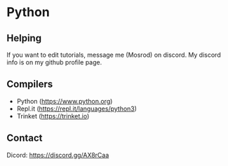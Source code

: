 # Python
## Helping
If you want to edit tutorials, message me (Mosrod) on discord.
My discord info is on my github profile page.
## Compilers
  * Python (https://www.python.org)
  * Repl.it (https://repl.it/languages/python3)
  * Trinket (https://trinket.io)
## Contact
Dicord: https://discord.gg/AX8rCaa
